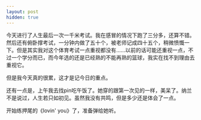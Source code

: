 ```yaml
---
layout: post
hidden: true
---
```

今天进行了人生最后一次一千米考试。我在感冒的情况下跑了三分多，还算不错。然后还有俯卧撑考试，一分钟内做了五十个，被老师记成四十五个，稍微愤慨一下。但是其实我对这个体育考试一点重视都没有……以前的话可能还重视一点，不过一个学分而已，而今年选的还是已经熟的不能再熟的篮球，我实在找不到理由去重视它。

但是我今天真的很累，这才是记今日的重点。

还有一点是，上午我去找pin吃午饭了。她穿的跟第一次见的一样，美呆了。纳兰不是说过，人生若只如初见。虽然我没有共鸣，但是多少还是体会了一点。

开始练押尾的《lovin' you》了，准备弹给她听。